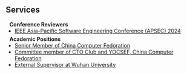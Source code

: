 ## Services

<h4 style="margin:0 10px 0;">Conference Reviewers</h4>

<ul style="margin:0 0 5px;">
  <li><a href="https://conf.researchr.org/home/apsec-2024"><autocolor>IEEE Asia-Pacific Software Engineering Conference (APSEC) 2024</autocolor></a></li>
</ul>

<h4 style="margin:0 10px 0;">Academic Positions</h4>

<ul style="margin:0 0 5px;">
  <li><a href="https://conf.researchr.org/home/apsec-2024"><autocolor>Senior Member of China Computer Fedoration</autocolor></a></li>
  <li><a href="https://conf.researchr.org/home/apsec-2024"><autocolor>Committee member of CTO Club and YOCSEF, China Computer Fedoration</autocolor></a></li>
  <li><a href="https://conf.researchr.org/home/apsec-2024"><autocolor>External Supervisor at Wuhan University</autocolor></a></li>
</ul>

